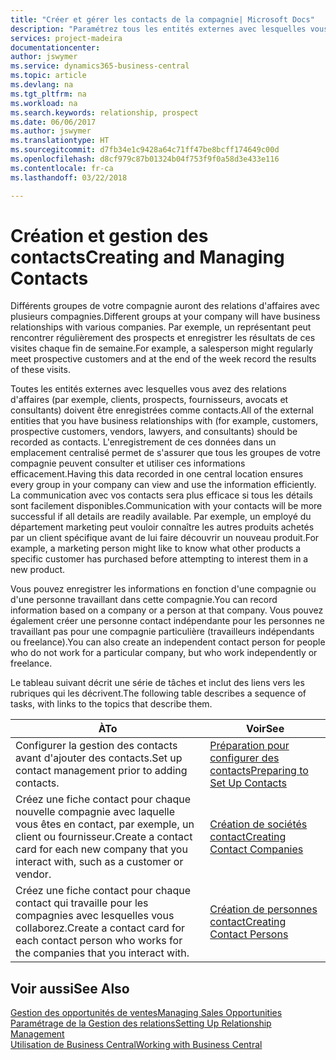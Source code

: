 ```yaml
---
title: "Créer et gérer les contacts de la compagnie| Microsoft Docs"
description: "Paramétrez tous les entités externes avec lesquelles vous avez une relation d'affaires (par exemple les prospects, les clients, les fournisseurs, et les consultants) comme contacts."
services: project-madeira
documentationcenter: 
author: jswymer
ms.service: dynamics365-business-central
ms.topic: article
ms.devlang: na
ms.tgt_pltfrm: na
ms.workload: na
ms.search.keywords: relationship, prospect
ms.date: 06/06/2017
ms.author: jswymer
ms.translationtype: HT
ms.sourcegitcommit: d7fb34e1c9428a64c71ff47be8bcff174649c00d
ms.openlocfilehash: d8cf979c87b01324b04f753f9f0a58d3e433e116
ms.contentlocale: fr-ca
ms.lasthandoff: 03/22/2018

---
```

# <a name="creating-and-managing-contacts"></a><span data-ttu-id="81ede-103">Création et gestion des contacts</span><span class="sxs-lookup"><span data-stu-id="81ede-103">Creating and Managing Contacts</span></span>
<span data-ttu-id="81ede-104">Différents groupes de votre compagnie auront des relations d'affaires avec plusieurs compagnies.</span><span class="sxs-lookup"><span data-stu-id="81ede-104">Different groups at your company will have business relationships with various companies.</span></span> <span data-ttu-id="81ede-105">Par exemple, un représentant peut rencontrer régulièrement des prospects et enregistrer les résultats de ces visites chaque fin de semaine.</span><span class="sxs-lookup"><span data-stu-id="81ede-105">For example, a salesperson might regularly meet prospective customers and at the end of the week record the results of these visits.</span></span>

<span data-ttu-id="81ede-106">Toutes les entités externes avec lesquelles vous avez des relations d'affaires (par exemple, clients, prospects, fournisseurs, avocats et consultants) doivent être enregistrées comme contacts.</span><span class="sxs-lookup"><span data-stu-id="81ede-106">All of the external entities that you have business relationships with (for example, customers, prospective customers, vendors, lawyers, and consultants) should be recorded as contacts.</span></span> <span data-ttu-id="81ede-107">L'enregistrement de ces données dans un emplacement centralisé permet de s'assurer que tous les groupes de votre compagnie peuvent consulter et utiliser ces informations efficacement.</span><span class="sxs-lookup"><span data-stu-id="81ede-107">Having this data recorded in one central location ensures every group in your company can view and use the information efficiently.</span></span> <span data-ttu-id="81ede-108">La communication avec vos contacts sera plus efficace si tous les détails sont facilement disponibles.</span><span class="sxs-lookup"><span data-stu-id="81ede-108">Communication with your contacts will be more successful if all details are readily available.</span></span> <span data-ttu-id="81ede-109">Par exemple, un employé du département marketing peut vouloir connaître les autres produits achetés par un client spécifique avant de lui faire découvrir un nouveau produit.</span><span class="sxs-lookup"><span data-stu-id="81ede-109">For example, a marketing person might like to know what other products a specific customer has purchased before attempting to interest them in a new product.</span></span>

<span data-ttu-id="81ede-110">Vous pouvez enregistrer les informations en fonction d'une compagnie ou d'une personne travaillant dans cette compagnie.</span><span class="sxs-lookup"><span data-stu-id="81ede-110">You can record information based on a company or a person at that company.</span></span> <span data-ttu-id="81ede-111">Vous pouvez également créer une personne contact indépendante pour les personnes ne travaillant pas pour une compagnie particulière (travailleurs indépendants ou freelance).</span><span class="sxs-lookup"><span data-stu-id="81ede-111">You can also create an independent contact person for people who do not work for a particular company, but who work independently or freelance.</span></span>

<span data-ttu-id="81ede-112">Le tableau suivant décrit une série de tâches et inclut des liens vers les rubriques qui les décrivent.</span><span class="sxs-lookup"><span data-stu-id="81ede-112">The following table describes a sequence of tasks, with links to the topics that describe them.</span></span>

| <span data-ttu-id="81ede-113">À</span><span class="sxs-lookup"><span data-stu-id="81ede-113">To</span></span> | <span data-ttu-id="81ede-114">Voir</span><span class="sxs-lookup"><span data-stu-id="81ede-114">See</span></span> |
| --- | --- |
| <span data-ttu-id="81ede-115">Configurer la gestion des contacts avant d'ajouter des contacts.</span><span class="sxs-lookup"><span data-stu-id="81ede-115">Set up contact management prior to adding contacts.</span></span> |[<span data-ttu-id="81ede-116">Préparation pour configurer des contacts</span><span class="sxs-lookup"><span data-stu-id="81ede-116">Preparing to Set Up Contacts</span></span>](marketing-setup-contacts.md) |
| <span data-ttu-id="81ede-117">Créez une fiche contact pour chaque nouvelle compagnie avec laquelle vous êtes en contact, par exemple, un client ou fournisseur.</span><span class="sxs-lookup"><span data-stu-id="81ede-117">Create a contact card for each new company that you interact with, such as a customer or vendor.</span></span> |[<span data-ttu-id="81ede-118">Création de sociétés contact</span><span class="sxs-lookup"><span data-stu-id="81ede-118">Creating Contact Companies</span></span>](marketing-create-contact-companies.md) |
| <span data-ttu-id="81ede-119">Créez une fiche contact pour chaque contact qui travaille pour les compagnies avec lesquelles vous collaborez.</span><span class="sxs-lookup"><span data-stu-id="81ede-119">Create a contact card for each contact person who works for the companies that you interact with.</span></span> |[<span data-ttu-id="81ede-120">Création de personnes contact</span><span class="sxs-lookup"><span data-stu-id="81ede-120">Creating Contact Persons</span></span>](marketing-create-contact-persons.md) |

## <a name="see-also"></a><span data-ttu-id="81ede-121">Voir aussi</span><span class="sxs-lookup"><span data-stu-id="81ede-121">See Also</span></span>
[<span data-ttu-id="81ede-122">Gestion des opportunités de ventes</span><span class="sxs-lookup"><span data-stu-id="81ede-122">Managing Sales Opportunities</span></span>](marketing-manage-sales-opportunities.md)  
[<span data-ttu-id="81ede-123">Paramétrage de la Gestion des relations</span><span class="sxs-lookup"><span data-stu-id="81ede-123">Setting Up Relationship Management</span></span>](marketing-setup-marketing.md)  
[<span data-ttu-id="81ede-124">Utilisation de Business Central</span><span class="sxs-lookup"><span data-stu-id="81ede-124">Working with Business Central</span></span>](ui-work-product.md)  


